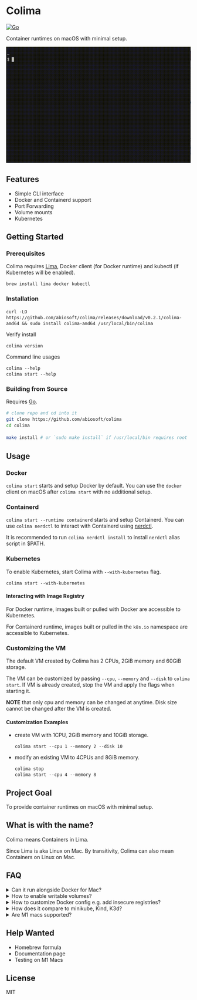 # Colima

[![Go](https://github.com/abiosoft/colima/actions/workflows/go.yml/badge.svg)](https://github.com/abiosoft/colima/actions/workflows/go.yml)

Container runtimes on macOS with minimal setup.

![Demonstration](colima.gif)

## Features

- Simple CLI interface
- Docker and Containerd support
- Port Forwarding
- Volume mounts
- Kubernetes

## Getting Started

### Prerequisites

Colima requires [Lima](https://github.com/lima-vm/lima), Docker client (for Docker runtime) and kubectl (if Kubernetes
will be enabled).

```
brew install lima docker kubectl
```

### Installation

```
curl -LO https://github.com/abiosoft/colima/releases/download/v0.2.1/colima-amd64 && sudo install colima-amd64 /usr/local/bin/colima
```

Verify install

```
colima version
```

Command line usages

```
colima --help
colima start --help
```

### Building from Source

Requires [Go](https://golang.org).

```sh
# clone repo and cd into it
git clone https://github.com/abiosoft/colima
cd colima

make install # or `sudo make install` if /usr/local/bin requires root
```

## Usage

### Docker

`colima start` starts and setup Docker by default. You can use the `docker` client on macOS after `colima start` with no
additional setup.

### Containerd

`colima start --runtime containerd` starts and setup Containerd. You can use `colima nerdctl` to interact with
Containerd using [nerdctl](https://github.com/containerd/nerdctl).

It is recommended to run `colima nerdctl install` to install `nerdctl` alias script in $PATH.

### Kubernetes

To enable Kubernetes, start Colima with `--with-kubernetes` flag.

```
colima start --with-kubernetes
```

#### Interacting with Image Registry

For Docker runtime, images built or pulled with Docker are accessible to Kubernetes.

For Containerd runtime, images built or pulled in the `k8s.io` namespace are accessible to Kubernetes.

### Customizing the VM

The default VM created by Colima has 2 CPUs, 2GiB memory and 60GiB storage.

The VM can be customized by passing `--cpu`, `--memory` and `--disk` to `colima start`. If VM is already created, stop
the VM and apply the flags when starting it.

**NOTE** that only cpu and memory can be changed at anytime. Disk size cannot be changed after the VM is created.

#### Customization Examples

- create VM with 1CPU, 2GiB memory and 10GiB storage.

  ```
  colima start --cpu 1 --memory 2 --disk 10
  ```

- modify an existing VM to 4CPUs and 8GiB memory.

  ```
  colima stop
  colima start --cpu 4 --memory 8
  ```

## Project Goal

To provide container runtimes on macOS with minimal setup.

## What is with the name?

Colima means Containers in Lima.

Since Lima is aka Linux on Mac. By transitivity, Colima can also mean Containers on Linux on Mac.

## FAQ

<details>
<summary>Can it run alongside Docker for Mac?</summary>
<p>

No, except when started with Containerd runtime. Colima assumes to be the default Docker context and will conflict with
Docker for Mac. You should run either, not both.

</p>
</details>

<details>
<summary>How to enable writable volumes?</summary>
<p>

By default, Colima mounts the host's $HOME directory as readonly in the VM. Volume mounts and Compose should work as
expected but only readonly.

Colima uses Lima for the VM and Lima's support for writable volumes is still experimental. It is recommended to only
mount the necessary directories as writable rather than the entire $HOME directory.

The following mounts $HOME/projects and $HOME/work directories as writable.

```
colima start --mount $HOME/projects:w --mount $HOME/work:w
```

</p>
</details>

<details>
<summary>How to customize Docker config e.g. add insecure registries?</summary>
<p>

On first startup, Colima generates Docker daemon.json file at `$HOME/.colima/docker/daemon.json`.

Simply modify the daemon.json file accordingly and restart Colima.

</p>
</details>

<details>
<summary>How does it compare to minikube, Kind, K3d?</summary>
<p>

### For Kubernetes

Yes, you can create a Kubernetes cluster with minikube (with Docker driver), Kind or K3d instead of enabling Kubernetes
in Colima. Those are better options if you need multiple clusters, or do not need Docker and Kubernetes to share the
same images and runtime.

### For Docker

Minikube with Docker runtime can expose the cluster's Docker with `minikube docker-env`. But there are some caveats.

- Kubernetes is not optional, even if you only need Docker.

- All of minikube's free drivers for macOS fall-short in one of performance, port forwarding or volumes. While
  port-forwarding and volumes are non-issue for Kubernetes, they can be a deal breaker for Docker-only use.

</p>
</details>


<details>
<summary>Are M1 macs supported?</summary>
<p>

Colima is written to support M1 macs but not tested, as the author do not currently possess an M1 device.

</p>
</details>

## Help Wanted

- Homebrew formula
- Documentation page
- Testing on M1 Macs

## License

MIT
